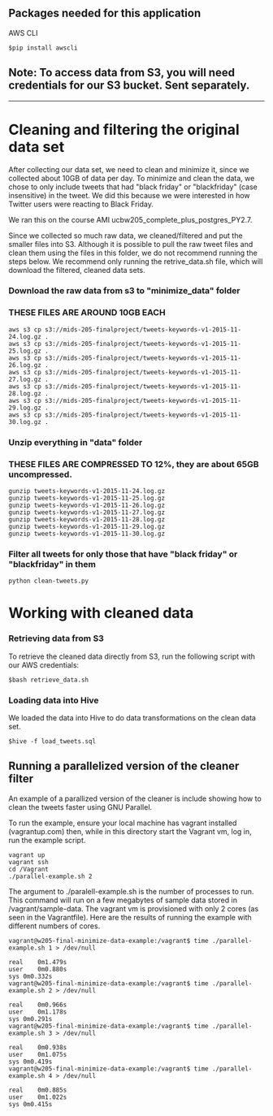 ## Packages needed for this application
AWS CLI

```$pip install awscli```

## Note: To access data from S3, you will need credentials for our S3 bucket. Sent separately.
------------------------------
# Cleaning and filtering the original data set
After collecting our data set, we need to clean and minimize it, since we collected about 10GB of data per day.  To minimize and clean the data, we chose to only include tweets that had "black friday" or "blackfriday" (case insensitive) in the tweet. We did this because we were interested in how Twitter users were reacting to Black Friday.

We ran this on the course AMI ucbw205_complete_plus_postgres_PY2.7.

Since we collected so much raw data, we cleaned/filtered and put the smaller files into S3. Although it is possible to pull the raw tweet files and clean them using the files in this folder, we do not recommend running the steps below. We recommend only running the retrive_data.sh file, which will download the filtered, cleaned data sets.

### Download the raw data from s3 to "minimize_data" folder
### THESE FILES ARE AROUND 10GB EACH
```
aws s3 cp s3://mids-205-finalproject/tweets-keywords-v1-2015-11-24.log.gz .
aws s3 cp s3://mids-205-finalproject/tweets-keywords-v1-2015-11-25.log.gz .
aws s3 cp s3://mids-205-finalproject/tweets-keywords-v1-2015-11-26.log.gz .
aws s3 cp s3://mids-205-finalproject/tweets-keywords-v1-2015-11-27.log.gz .
aws s3 cp s3://mids-205-finalproject/tweets-keywords-v1-2015-11-28.log.gz .
aws s3 cp s3://mids-205-finalproject/tweets-keywords-v1-2015-11-29.log.gz .
aws s3 cp s3://mids-205-finalproject/tweets-keywords-v1-2015-11-30.log.gz .
```

### Unzip everything in "data" folder
### THESE FILES ARE COMPRESSED TO 12%, they are about 65GB uncompressed.
```
gunzip tweets-keywords-v1-2015-11-24.log.gz
gunzip tweets-keywords-v1-2015-11-25.log.gz
gunzip tweets-keywords-v1-2015-11-26.log.gz
gunzip tweets-keywords-v1-2015-11-27.log.gz
gunzip tweets-keywords-v1-2015-11-28.log.gz
gunzip tweets-keywords-v1-2015-11-29.log.gz
gunzip tweets-keywords-v1-2015-11-30.log.gz
```

### Filter all tweets for only those that have "black friday" or "blackfriday" in them
```python clean-tweets.py```

# Working with cleaned data
### Retrieving data from S3
To retrieve the cleaned data directly from S3, run the following script with our AWS credentials:

```$bash retrieve_data.sh```

### Loading data into Hive
We loaded the data into Hive to do data transformations on the clean data set.

```$hive -f load_tweets.sql```

## Running a parallelized version of the cleaner filter

An example of a parallized version of the cleaner is include showing how to clean
the tweets faster using GNU Parallel.

To run the example, ensure your local machine has vagrant installed (vagrantup.com)
then, while in this directory start the Vagrant vm, log in, run the example script.

    vagrant up
    vagrant ssh
    cd /Vagrant
    ./parallel-example.sh 2

The argument to ./paralell-example.sh is the number of processes to run. This command
will run on a few megabytes of sample data stored in /vagrant/sample-data. The vagrant vm
is provisioned with only 2 cores (as seen in the Vagrantfile). Here are the results of
running the example with different numbers of cores.

    vagrant@w205-final-minimize-data-example:/vagrant$ time ./parallel-example.sh 1 > /dev/null

    real	0m1.479s
    user	0m0.880s
    sys	0m0.332s
    vagrant@w205-final-minimize-data-example:/vagrant$ time ./parallel-example.sh 2 > /dev/null

    real	0m0.966s
    user	0m1.178s
    sys	0m0.291s
    vagrant@w205-final-minimize-data-example:/vagrant$ time ./parallel-example.sh 3 > /dev/null

    real	0m0.938s
    user	0m1.075s
    sys	0m0.419s
    vagrant@w205-final-minimize-data-example:/vagrant$ time ./parallel-example.sh 4 > /dev/null

    real	0m0.885s
    user	0m1.022s
    sys	0m0.415s

